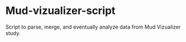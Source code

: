 # Mud-vizualizer-script

Script to parse, merge, and eventually analyze data from Mud Vizualizer study.
